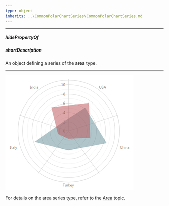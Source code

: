 ```yaml
---
type: object
inherits: ..\CommonPolarChartSeries\CommonPolarChartSeries.md
---
```

---
##### hidePropertyOf

##### shortDescription
An object defining a series of the **area** type.

---
![AreaSeriesType ChartJS](/images/ChartJS/PolarArea.png)

For details on the area series type, refer to the [Area](/concepts/20%20Data%20Visualization/10%20Charts/355%20PolarChart%20Series%20Types/Area.md '/Documentation/Guide/Data_Visualization/Charts/PolarChart_Series_Types/#Area') topic.